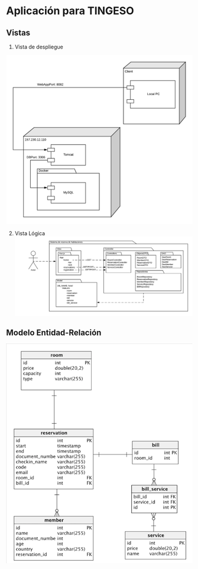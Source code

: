 # Aplicación para TINGESO
## Vistas

1. Vista de despliegue

![Deployment View](/src/images/deploymentView.png)

2. Vista Lógica
![Logical View](/src/images/logicalView.png)

## Modelo Entidad-Relación

![MER](/src/images/entityRelationshipModel.png)

